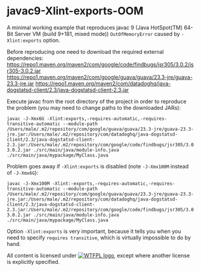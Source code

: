 # javac9-Xlint-exports-OOM
A minimal working example that reproduces javac 9 (Java HotSpot(TM) 64-Bit Server VM (build 9+181, mixed mode)) ```OutOfMemoryError``` caused by ```-Xlint:exports``` option. 

Before reproducing one need to download the required external dependencies:
https://repo1.maven.org/maven2/com/google/code/findbugs/jsr305/3.0.2/jsr305-3.0.2.jar
https://repo1.maven.org/maven2/com/google/guava/guava/23.3-jre/guava-23.3-jre.jar
https://repo1.maven.org/maven2/com/datadoghq/java-dogstatsd-client/2.3/java-dogstatsd-client-2.3.jar

Execute javac from the root directory of the project in order to reproduce the problem (you may need to change paths to the downloaded JARs):
```
javac -J-Xmx6G -Xlint:exports,-requires-automatic,-requires-transitive-automatic --module-path /Users/male/.m2/repository/com/google/guava/guava/23.3-jre/guava-23.3-jre.jar:/Users/male/.m2/repository/com/datadoghq/java-dogstatsd-client/2.3/java-dogstatsd-client-2.3.jar:/Users/male/.m2/repository/com/google/code/findbugs/jsr305/3.0.2/jsr305-3.0.2.jar ./src/main/java/module-info.java ./src/main/java/mypackage/MyClass.java
```
Problem goes away if ```-Xlint:exports``` is disabled (note ```-J-Xmx100M``` instead of ```-J-Xmx6G```):
```
javac -J-Xmx100M -Xlint:-exports,-requires-automatic,-requires-transitive-automatic --module-path /Users/male/.m2/repository/com/google/guava/guava/23.3-jre/guava-23.3-jre.jar:/Users/male/.m2/repository/com/datadoghq/java-dogstatsd-client/2.3/java-dogstatsd-client-2.3.jar:/Users/male/.m2/repository/com/google/code/findbugs/jsr305/3.0.2/jsr305-3.0.2.jar ./src/main/java/module-info.java ./src/main/java/mypackage/MyClass.java
```

Option ```-Xlint:exports``` is very important, because it tells you when you need to specify ```requires transitive```, which is virtually impossible to do by hand.

All content is licensed under [![WTFPL logo](http://www.wtfpl.net/wp-content/uploads/2012/12/wtfpl-badge-2.png)](http://www.wtfpl.net/), except where another license is explicitly specified.